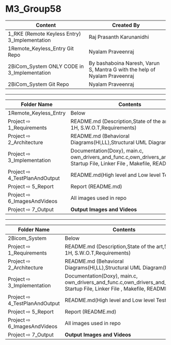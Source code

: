 # M3_Group58
| Content | Created By |
|---|---|
| 1_RKE (Remote Keyless Entry) 3_Implementation | Raj Prasanth Karunanidhi |
| 1Remote_Keyless_Entry Git Repo | Nyalam Praveenraj |
| 2BiCom_System ONLY CODE in 3_Implementation | By bashaboina Naresh, Varun S, Mantra G with the help of Nyalam Praveenraj |
| 2BiCom_System Git Repo | Nyalam Praveenraj |


---

| Folder Name | Contents |
|---|---|
| 1Remote_Keyless_Entry | Below |
| Project ⇨ 1_Requirements | README.md (Description,State of the art,5W's & 1H, S.W.O.T,Requirements)  |
| Project ⇨ 2_Architecture | README.md (Behavioral Diagrams(Hl,LL),Structural UML Diagram(Hl,LL)) |
| Project ⇨ 3_Implementation | Documentation(Doxy), main.c, own_drivers_and_func.c,own_drivers_and_func.h, Startup File, Linker File , Makefile, README.md |
| Project ⇨ 4_TestPlanAndOutput | README.md(High level and Low level Test plan) |
| Project ⇨ 5_Report | Report (README.md) |
| Project ⇨ 6_ImagesAndVideos | All images used in repo |
| Project ⇨ 7_Output | __Output Images and Videos__ |

---

| Folder Name | Contents |
|---|---|
| 2Bicom_System | Below |
| Project ⇨ 1_Requirements | README.md (Description,State of the art,5W's & 1H, S.W.O.T,Requirements)  |
| Project ⇨ 2_Architecture | README.md (Behavioral Diagrams(Hl,LL),Structural UML Diagram(Hl,LL)) |
| Project ⇨ 3_Implementation | Documentation(Doxy), main.c, own_drivers_and_func.c,own_drivers_and_func.h, Startup File, Linker File , Makefile, README.md |
| Project ⇨ 4_TestPlanAndOutput | README.md(High level and Low level Test plan) |
| Project ⇨ 5_Report | Report (README.md) |
| Project ⇨ 6_ImagesAndVideos | All images used in repo |
| Project ⇨ 7_Output | __Output Images and Videos__ |

